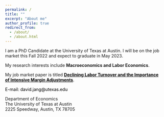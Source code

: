 ```yaml
---
permalink: /
title: ""
excerpt: "About me"
author_profile: true
redirect_from: 
  - /about/
  - /about.html
---
```


I am a PhD Candidate at the University of Texas at Austin. I will be on the job market this Fall 2022 and expect to graduate in May 2023.

My research interests include **Macroeconomics and Labor Economics**.

My job market paper is titled <a href="https://davidwjang.github.io/files/JMP.pdf">**<u>Declining Labor Turnover and the Importance of Intensive Margin Adjustments</u>**.

E-mail: david.jang@utexas.edu <br>

Department of Economics <br>
The University of Texas at Austin <br>
2225 Speedway, Austin, TX 78705
  
  <style>
a:link {
  color: black;
  background-color: transparent;
  text-decoration: none;
}

a:visited {
  color: black;
  background-color: transparent;
  text-decoration: none;
}

a:hover {
  color: black;
  background-color: transparent;
  text-decoration: underline;
}

a:active {
  color: black;
  background-color: transparent;
  text-decoration: underline;
}
</style>
